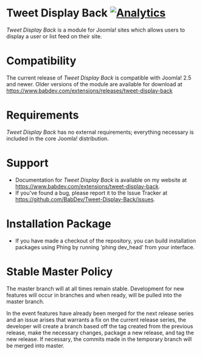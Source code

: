 Tweet Display Back [![Analytics](https://ga-beacon.appspot.com/UA-42602973-2/tweet-display-back/readme)](https://github.com/igrigorik/ga-beacon)
===============
*Tweet Display Back* is a module for Joomla! sites which allows users to display a user or list feed on their site.

Compatibility
===============
The current release of *Tweet Display Back* is compatible with Joomla! 2.5 and newer.  Older versions of the module are available for download at https://www.babdev.com/extensions/releases/tweet-display-back

Requirements
===============
*Tweet Display Back* has no external requirements; everything necessary is included in the core Joomla! distribution.

Support
===============
* Documentation for *Tweet Display Back* is available on my website at https://www.babdev.com/extensions/tweet-display-back.
* If you've found a bug, please report it to the Issue Tracker at https://github.com/BabDev/Tweet-Display-Back/issues.

Installation Package
===============
* If you have made a checkout of the repository, you can build installation packages using Phing by running 'phing dev_head' from your interface.

Stable Master Policy
===============
The master branch will at all times remain stable.  Development for new features will occur in branches and when ready, will be pulled into the master branch.

In the event features have already been merged for the next release series and an issue arises that warrants a fix on the current release series, the developer will create a branch based off the tag created from the previous release, make the necessary changes, package a new release, and tag the new release.  If necessary, the commits made in the temporary branch will be merged into master.
